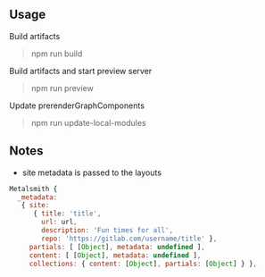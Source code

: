 ## Usage
Build artifacts
> npm run build

Build artifacts and start preview server
> npm run preview

Update prerenderGraphComponents
> npm run update-local-modules

## Notes
* site metadata is passed to the layouts 
```javascript
Metalsmith {
  _metadata:
   { site: 
      { title: 'title',
        url: url,
        description: 'Fun times for all',
        repo: 'https://gitlab.com/username/title' },
     partials: [ [Object], metadata: undefined ],
     content: [ [Object], metadata: undefined ],
     collections: { content: [Object], partials: [Object] } },
```

